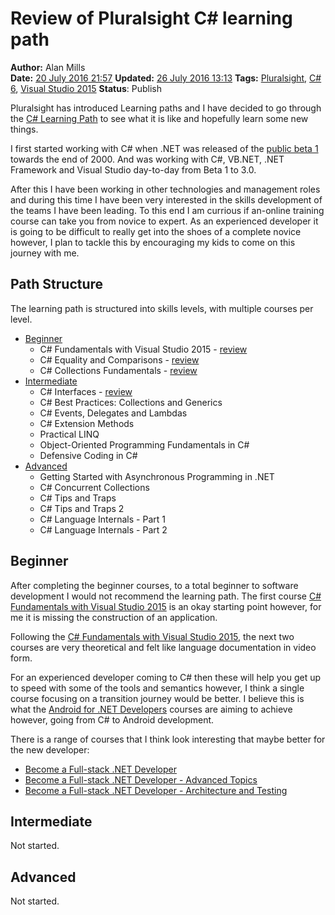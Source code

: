 Review of Pluralsight C# learning path
======================================
**Author:** Alan Mills  
**Date:** [20 July 2016 21:57](/blog/history/2016-07.md)
**Updated:** [26 July 2016 13:13](/blog/history/2016-07.md)
**Tags:** [Pluralsight](/blog/categories/pluralsight.md), [C# 6](/categories/c-sharp-6.md), [Visual Studio 2015](/categories/visual-studio-2015.md)
**Status**: Publish

Pluralsight has introduced Learning paths and I have decided to go through the [C# Learning Path](https://app.pluralsight.com/paths/skills/csharp) to see what it is like and hopefully learn some new things.

I first started working with C# when .NET was released of the [public beta 1](http://news.microsoft.com/2000/11/13/microsoft-announces-availability-of-visual-studio-net-and-net-framework-beta-1-submits-c-to-ecma/#sm.0000hhm6mt17yen5y9r1lmh79zszb) towards the end of 2000.  And was working with C#, VB.NET, .NET Framework and Visual Studio day-to-day from Beta 1 to 3.0.  

After this I have been working in other technologies and management roles and during this time I have been very interested in the skills development of the teams I have been leading.  To this end I am currious if an-online training course can take you from novice to expert.  As an experienced developer it is going to be difficult to really get into the shoes of a complete novice however, I plan to tackle this by encouraging my kids to come on this journey with me.

Path Structure
--------------
The learning path is structured into skills levels, with multiple courses per level.

* [Beginner](Beginner)
  * C# Fundamentals with Visual Studio 2015 - [review](blog/2016/07/pluralsight-c-sharp-fundamentals-with-visual-studio-2015-2015-09-25.md)
  * C# Equality and Comparisons - [review](blog/2016/07/pluralsight-c-sharp-equality-and-comparisons-2014-09-10.md)
  * C# Collections Fundamentals - [review](blog/2016/07/pluralsight-c-sharp-collections-fundamentals-2014-04-08.md)
* [Intermediate](intermediate)
  * C# Interfaces - [review](blog/2016/07/pluralsight-c-sharp-interfaces-2013-07-02.md)
  * C# Best Practices: Collections and Generics
  * C# Events, Delegates and Lambdas
  * C# Extension Methods
  * Practical LINQ
  * Object-Oriented Programming Fundamentals in C#
  * Defensive Coding in C#
* [Advanced](advanced)
  * Getting Started with Asynchronous Programming in .NET
  * C# Concurrent Collections
  * C# Tips and Traps
  * C# Tips and Traps 2
  * C# Language Internals - Part 1
  * C# Language Internals - Part 2

Beginner
--------
After completing the beginner courses, to a total beginner to software development I would not recommend the learning path.  The first course [C# Fundamentals with Visual Studio 2015](blog/2016/07/pluralsight-c-sharp-fundamentals-with-visual-studio-2015-2015-09-25.md) is an okay starting point however, for me it is missing the construction of an application.

Following the [C# Fundamentals with Visual Studio 2015](blog/2016/07/pluralsight-c-sharp-fundamentals-with-visual-studio-2015-2015-09-25.md), the next two courses are very theoretical and felt like language documentation in video form.  

For an experienced developer coming to C# then these will help you get up to speed with some of the tools and semantics however, I think a single course focusing on a transition journey would be better.  I believe this is what the [Android for .NET Developers](https://app.pluralsight.com/library/courses/android-dotnet-developers-getting-started) courses are aiming to achieve however, going from C# to Android development.

There is a range of courses that I think look interesting that maybe better for the new developer:
* [Become a Full-stack .NET Developer](https://app.pluralsight.com/library/courses/full-stack-dot-net-developer-fundamentals)
* [Become a Full-stack .NET Developer - Advanced Topics](https://app.pluralsight.com/library/courses/full-stack-dot-net-developer)
* [Become a Full-stack .NET Developer - Architecture and Testing](https://app.pluralsight.com/library/courses/full-stack-dot-net-developer-architecture-testing)

Intermediate
------------
Not started.

Advanced
--------
Not started.

